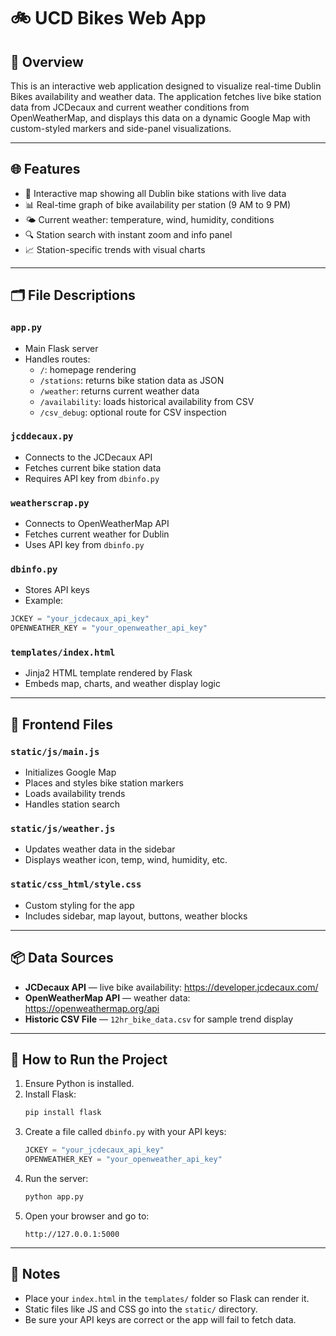 # 🚲 UCD Bikes Web App

## 📍 Overview

This is an interactive web application designed to visualize real-time Dublin Bikes availability and weather data. The application fetches live bike station data from JCDecaux and current weather conditions from OpenWeatherMap, and displays this data on a dynamic Google Map with custom-styled markers and side-panel visualizations.

---

## 🌐 Features

- 📌 Interactive map showing all Dublin bike stations with live data  
- 📊 Real-time graph of bike availability per station (9 AM to 9 PM)  
- 🌤️ Current weather: temperature, wind, humidity, conditions  
- 🔍 Station search with instant zoom and info panel  
- 📈 Station-specific trends with visual charts  

---

## 🗂 File Descriptions

### `app.py`
- Main Flask server  
- Handles routes:
  - `/`: homepage rendering  
  - `/stations`: returns bike station data as JSON  
  - `/weather`: returns current weather data  
  - `/availability`: loads historical availability from CSV  
  - `/csv_debug`: optional route for CSV inspection  

### `jcddecaux.py`
- Connects to the JCDecaux API  
- Fetches current bike station data  
- Requires API key from `dbinfo.py`  

### `weatherscrap.py`
- Connects to OpenWeatherMap API  
- Fetches current weather for Dublin  
- Uses API key from `dbinfo.py`  

### `dbinfo.py`
- Stores API keys  
- Example:
```python
JCKEY = "your_jcdecaux_api_key"
OPENWEATHER_KEY = "your_openweather_api_key"
```

### `templates/index.html`
- Jinja2 HTML template rendered by Flask  
- Embeds map, charts, and weather display logic  

---

## 🎨 Frontend Files

### `static/js/main.js`
- Initializes Google Map  
- Places and styles bike station markers  
- Loads availability trends  
- Handles station search  

### `static/js/weather.js`
- Updates weather data in the sidebar  
- Displays weather icon, temp, wind, humidity, etc.  

### `static/css_html/style.css`
- Custom styling for the app  
- Includes sidebar, map layout, buttons, weather blocks  

---

## 📦 Data Sources

- **JCDecaux API** — live bike availability: https://developer.jcdecaux.com/  
- **OpenWeatherMap API** — weather data: https://openweathermap.org/api  
- **Historic CSV File** — `12hr_bike_data.csv` for sample trend display  

---

## 🚀 How to Run the Project

1. Ensure Python is installed.
2. Install Flask:
   ```bash
   pip install flask
   ```
3. Create a file called `dbinfo.py` with your API keys:
   ```python
   JCKEY = "your_jcdecaux_api_key"
   OPENWEATHER_KEY = "your_openweather_api_key"
   ```
4. Run the server:
   ```bash
   python app.py
   ```
5. Open your browser and go to:
   ```
   http://127.0.0.1:5000
   ```

---

## 📌 Notes

- Place your `index.html` in the `templates/` folder so Flask can render it.  
- Static files like JS and CSS go into the `static/` directory.
- Be sure your API keys are correct or the app will fail to fetch data.
